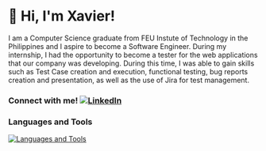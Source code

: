  # 👋 Hi, I'm Xavier! 
  I am a Computer Science graduate from FEU Instute of Technology in the Philippines and I aspire to become a Software Engineer. During my internship, I had the opportunity to become a tester for the web applications that our company was developing. During this time, I was able to gain skills such as Test Case creation and execution,  functional testing, bug reports creation and presentation, as well as the use of Jira for test management.<br/>

 ### Connect with me! [![LinkedIn](https://skillicons.dev/icons?i=linkedin)](https://www.linkedin.com/in/rxavierremo/)
 ### Languages and Tools 
[![Languages and Tools](https://skillicons.dev/icons?i=html,css,js,py,pycharm,vscode,selenium,jenkins)](https://skillicons.dev)

<!--
**rxavierremo/rxavierremo** is a ✨ _special_ ✨ repository because its `README.md` (this file) appears on your GitHub profile.

Here are some ideas to get you started:

- 🔭 I’m currently working on ...
- 🌱 I’m currently learning ...
- 👯 I’m looking to collaborate on ...
- 🤔 I’m looking for help with ...
- 💬 Ask me about ...
- 📫 How to reach me: ...
- 😄 Pronouns: ...
- ⚡ Fun fact: ...
-->

